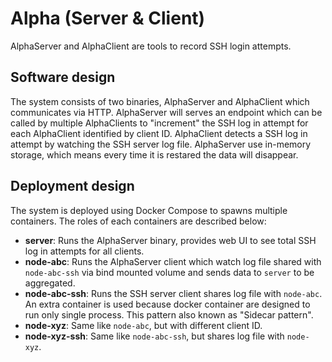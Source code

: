 # Alpha (Server & Client)

AlphaServer and AlphaClient are tools to record SSH login attempts.

## Software design

The system consists of two binaries, AlphaServer and AlphaClient which communicates via HTTP. AlphaServer will serves an endpoint which can be called by multiple AlphaClients to "increment" the SSH log in attempt for each AlphaClient identified by client ID. AlphaClient detects a SSH log in attempt by watching the SSH server log file. AlphaServer use in-memory storage, which means every time it is restared the data will disappear.

## Deployment design

The system is deployed using Docker Compose to spawns multiple containers. The roles of each containers are described below:
- **server**: Runs the AlphaServer binary, provides web UI to see total SSH log in attempts for all clients.
- **node-abc**: Runs the AlphaServer client which watch log file shared with `node-abc-ssh` via bind mounted volume and sends data to `server` to be aggregated.
- **node-abc-ssh**: Runs the SSH server client shares log file with `node-abc`. An extra container is used because docker container are designed to run only single process. This pattern also known as "Sidecar pattern".
- **node-xyz**: Same like `node-abc`, but with different client ID.
- **node-xyz-ssh**: Same like `node-abc-ssh`, but shares log file with `node-xyz`.

